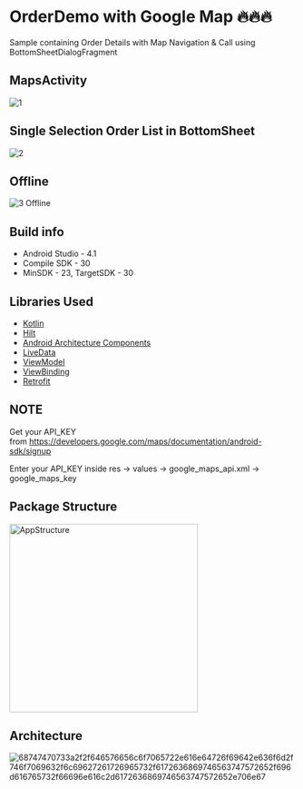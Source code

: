 # OrderDemo with Google Map 🔥🔥🔥
Sample containing Order Details with Map Navigation & Call using BottomSheetDialogFragment

## MapsActivity ##
![1](https://user-images.githubusercontent.com/14356494/100473218-db5e8600-3103-11eb-80f1-1b71a2772d15.jpeg)
## Single Selection Order List in BottomSheet ##
![2](https://user-images.githubusercontent.com/14356494/100473230-e1ecfd80-3103-11eb-8465-4e109e5b691d.jpeg)
## Offline ##
![3 Offline](https://user-images.githubusercontent.com/14356494/100473236-e4e7ee00-3103-11eb-8ddb-f08883819f71.jpeg)

## Build info ##
* Android Studio - 4.1
* Compile SDK - 30
* MinSDK - 23, TargetSDK - 30

## Libraries Used ##

* <a href="https://kotlinlang.org/">Kotlin</a>
* <a href="https://developer.android.com/training/dependency-injection/hilt-jetpack">Hilt</a>
* <a href="https://developer.android.com/topic/libraries/architecture">Android Architecture Components</a>
* <a href="https://developer.android.com/topic/libraries/architecture/livedata">LiveData</a>
* <a href="https://developer.android.com/topic/libraries/architecture/viewmodel">ViewModel</a>
* <a href="https://developer.android.com/topic/libraries/view-binding">ViewBinding</a>
* <a href="http://square.github.io/retrofit/">Retrofit</a>

## NOTE ##
Get your API_KEY from https://developers.google.com/maps/documentation/android-sdk/signup

Enter your API_KEY inside res -> values -> google_maps_api.xml -> google_maps_key


## Package Structure ##
<img width="332" alt="AppStructure" src="https://user-images.githubusercontent.com/14356494/100473124-a5b99d00-3103-11eb-8443-3089aa9a3f55.png">

## Architecture ##
![68747470733a2f2f646576656c6f7065722e616e64726f69642e636f6d2f746f7069632f6c69627261726965732f6172636869746563747572652f696d616765732f66696e616c2d6172636869746563747572652e706e67](https://user-images.githubusercontent.com/14356494/86722932-0b1dcc00-c045-11ea-8fef-dbacfea9c841.png)
